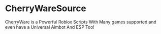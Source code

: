 # CherryWareSource
CherryWare is a Powerful Roblox Scripts With Many games supported and even have a Universal Aimbot And ESP Too!
